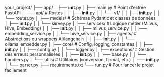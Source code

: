your_project/
├── app/
│   ├── __init__.py
│   ├── main.py                  # Point d'entrée FastAPI
│   ├── api/                     # Routes
│   │   ├── __init__.py
│   │   └── v1/
│   │       ├── __init__.py
│   │       └── routes.py
│   ├── models/                  # Schémas Pydantic et classes de données
│   │   ├── __init__.py
│   │   └── survey.py
│   ├── services/                # Logique métier (Milvus, Hive, Embedding)
│   │   ├── __init__.py
│   │   ├── milvus_service.py
│   │   ├── embedding_service.py
│   │   └── hive_service.py
│   ├── agents/                  # Abstractions ou wrappers AI/langchain
│   │   ├── __init__.py
│   │   └── ollama_embedder.py
│   ├── core/                    # Config, logging, constantes
│   │   ├── __init__.py
│   │   ├── config.py
│   │   └── logger.py
│   ├── exceptions/              # Gestion des erreurs personnalisées
│   │   ├── __init__.py
│   │   ├── base.py
│   │   └── handlers.py
│   └── utils/                   # Utilitaires (conversion, format, etc.)
│       ├── __init__.py
│       └── parser.py
├── requirements.txt
└── run.py                       # Pour lancer le projet facilement
